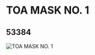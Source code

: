 # TOA MASK NO. 1
## 53384
![TOA MASK NO. 1](https://lc-www-live-s.legocdn.com/media/bricks/5/2/4271185.jpg)